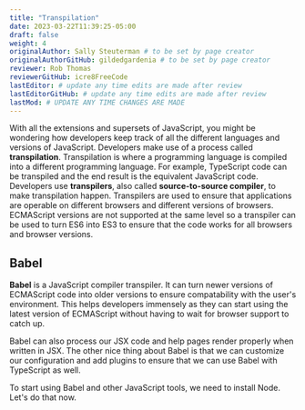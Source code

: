 ```yaml
---
title: "Transpilation"
date: 2023-03-22T11:39:25-05:00
draft: false
weight: 4
originalAuthor: Sally Steuterman # to be set by page creator
originalAuthorGitHub: gildedgardenia # to be set by page creator
reviewer: Rob Thomas
reviewerGitHub: icre8FreeCode
lastEditor: # update any time edits are made after review
lastEditorGitHub: # update any time edits are made after review
lastMod: # UPDATE ANY TIME CHANGES ARE MADE
---
```


With all the extensions and supersets of JavaScript, you might be wondering how developers keep track of all the different languages and versions of JavaScript. Developers make use of a process called **transpilation**. Transpilation is where a programming language is compiled into a different programming language. For example, TypeScript code can be transpiled and the end result is the equivalent JavaScript code. Developers use **transpilers**, also called **source-to-source compiler**, to make transpilation happen. Transpilers are used to ensure that applications are operable on different browsers and different versions of browsers. ECMAScript versions are not supported at the same level so a transpiler can be used to turn ES6 into ES3 to ensure that the code works for all browsers and browser versions.

## Babel

**Babel** is a JavaScript compiler transpiler. It can turn newer versions of ECMAScript code into older versions to ensure compatability with the user's environment. This helps developers immensely as they can start using the latest version of ECMAScript without having to wait for browser support to catch up. 

Babel can also process our JSX code and help pages render properly when written in JSX. The other nice thing about Babel is that we can customize our configuration and add plugins to ensure that we can use Babel with TypeScript as well. 

To start using Babel and other JavaScript tools, we need to install Node. Let's do that now.
